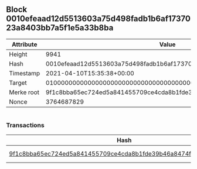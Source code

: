 ## Block 0010efeaad12d5513603a75d498fadb1b6af1737023a8403bb7a5f1e5a33b8ba

Attribute | Value
--- | ---
Height | 9941
Hash | 0010efeaad12d5513603a75d498fadb1b6af1737023a8403bb7a5f1e5a33b8ba
Timestamp | 2021-04-10T15:35:38+00:00
Target | 0100000000000000000000000000000000000000000000000000000000000000
Merke root | 9f1c8bba65ec724ed5a841455709ce4cda8b1fde39b46a8474f102cd064860a3
Nonce | 3764687829

```

```

### Transactions

Hash | Amount
--- | ---
[9f1c8bba65ec724ed5a841455709ce4cda8b1fde39b46a8474f102cd064860a3](9f1c8bba65ec724ed5a841455709ce4cda8b1fde39b46a8474f102cd064860a3.md) | 10.00000000 SKEPTI 
